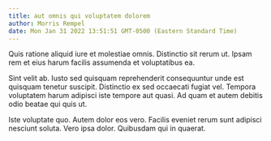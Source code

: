 ```yaml
---
title: aut omnis qui voluptatem dolorem
author: Morris Rempel
date: Mon Jan 31 2022 13:51:51 GMT-0500 (Eastern Standard Time)
---
```

Quis ratione aliquid iure et molestiae omnis. Distinctio sit rerum ut. Ipsam rem et eius harum facilis assumenda et voluptatibus ea.

 Sint velit ab. Iusto sed quisquam reprehenderit consequuntur unde est quisquam tenetur suscipit. Distinctio ex sed occaecati fugiat vel. Tempora voluptatem harum adipisci iste tempore aut quasi. Ad quam et autem debitis odio beatae qui quis ut.

 Iste voluptate quo. Autem dolor eos vero. Facilis eveniet rerum sunt adipisci nesciunt soluta. Vero ipsa dolor. Quibusdam qui in quaerat.